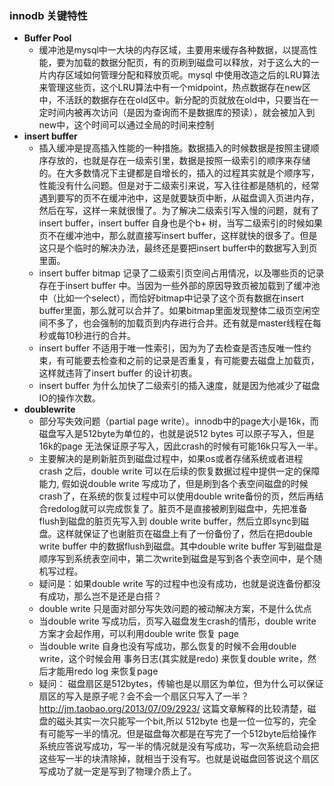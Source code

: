 ### innodb 关键特性
* **Buffer Pool**
  - 缓冲池是mysql中一大块的内存区域，主要用来缓存各种数据，以提高性能，要为加载的数据分配页，有的页刷到磁盘可以释放，对于这么大的一片内存区域如何管理分配和释放页呢。mysql 中使用改造之后的LRU算法来管理这些页，这个LRU算法中有一个midpoint，热点数据存在new区中，不活跃的数据存在在old区中。新分配的页就放在old中，只要当在一定时间内被再次访问（是因为查询而不是数据库的预读），就会被加入到new中，这个时间可以通过全局的时间来控制
* **insert buffer**
  - 插入缓冲是提高插入性能的一种措施。数据插入的时候数据是按照主键顺序存放的，也就是存在一级索引里，数据是按照一级索引的顺序来存储的。在大多数情况下主键都是自增长的，插入的过程其实就是个顺序写，性能没有什么问题。但是对于二级索引来说，写入往往都是随机的，经常遇到要写的页不在缓冲池中，这是就要缺页中断，从磁盘调入页进内存，然后在写，这样一来就很慢了。为了解决二级索引写入慢的问题，就有了insert buffer，insert buffer 自身也是个b+ 树，当写二级索引的时候如果页不在缓冲池中，那么就直接写insert buffer，这样就快的很多了。但是这只是个临时的解决办法，最终还是要把insert buffer中的数据写入到页里面。
  - insert buffer bitmap 记录了二级索引页空间占用情况，以及哪些页的记录存在于insert buffer 中。当因为一些外部的原因导致页被加载到了缓冲池中（比如一个select），而恰好bitmap中记录了这个页有数据在insert buffer里面，那么就可以合并了。如果bitmap里面发现整体二级页空闲空间不多了，也会强制的加载页到内存进行合并。还有就是master线程在每秒或每10秒进行的合并。
  - insert buffer 不适用于唯一性索引，因为为了去检查是否违反唯一性约束，有可能要去检查和之前的记录是否重复，有可能要去磁盘上加载页，这样就违背了insert buffer 的设计初衷。
  - insert buffer 为什么加快了二级索引的插入速度，就是因为他减少了磁盘IO的操作次数。
* **doublewrite**
  - 部分写失效问题（partial page write）。innodb中的page大小是16k，而磁盘写入是512byte为单位的，也就是说512 bytes 可以原子写入，但是16k的page 无法保证原子写入，因此crash的时候有可能16k只写入一半。
  - 主要解决的是刷新脏页到磁盘过程中，如果os或者存储系统或者进程 crash 之后，double write 可以在后续的恢复数据过程中提供一定的保障能力, 假如说double write 写成功了，但是刷到各个表空间磁盘的时候crash了，在系统的恢复过程中可以使用double write备份的页，然后再结合redolog就可以完成恢复了。脏页不是直接被刷到磁盘中，先把准备flush到磁盘的脏页先写入到 double write buffer，然后立即sync到磁盘。这样就保证了也谢脏页在磁盘上有了一份备份了，然后在把double write buffer 中的数据flush到磁盘。其中double write buffer 写到磁盘是顺序写到系统表空间中，第二次write到磁盘是写到各个表空间中，是个随机写过程。
  - 疑问是：如果double write 写的过程中也没有成功，也就是说连备份都没有成功，那么岂不是还是白搭？
  - double write 只是面对部分写失效问题的被动解决方案，不是什么优点
  - 当double write 写成功后，页写入磁盘发生crash的情形，double write 方案才会起作用，可以利用double write 恢复 page
  - 当double write 自身也没有写成功，那么恢复的时候不会用double write，这个时候会用 事务日志(其实就是redo) 来恢复double write，然后才能用redo log 来恢复page
  - 疑问： 磁盘扇区是512bytes，传输也是以扇区为单位，但为什么可以保证扇区的写入是原子呢？会不会一个扇区只写入了一半？
    http://jm.taobao.org/2013/07/09/2923/ 这篇文章解释的比较清楚，磁盘的磁头其实一次只能写一个bit,所以 512byte 也是一位一位写的，完全有可能写一半的情况。但是磁盘每次都是在写完了一个512byte后给操作系统应答说写成功，写一半的情况就是没有写成功，写一次系统启动会把这些写一半的块清除掉，就相当于没有写。也就是说磁盘回答说这个扇区写成功了就一定是写到了物理介质上了。


